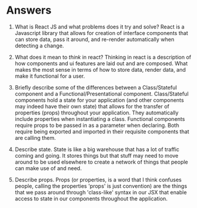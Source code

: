 # Answers

1. What is React JS and what problems does it try and solve?
   React is a Javascript library that allows for creation of interface components that can store data, pass it around, and re-render automatically when detecting a change.
2. What does it mean to _think_ in react?
   Thinking in react is a description of how components and ui features are laid out and are composed. What makes the most sense in terms of how to store data, render data, and make it functional for a user.

3. Briefly describe some of the differences between a Class/Stateful component and a Functional/Presentational component.
   Class/Stateful components hold a state for your application (and other components may indeed have their own state) that allows for the transfer of properties (props) throughout your application. They automatically include properties when instantiating a class. Functional components require props to be passed in as a parameter when declaring. Both require being exported and imported in their requisite components that are calling them.

4. Describe state.
   State is like a big warehouse that has a lot of traffic coming and going. It stores things but that stuff may need to move around to be used elsewhere to create a network of things that people can make use of and need.

5. Describe props.
   Props (or properties, is a word that I think confuses people, calling the properties 'props' is just convention) are the things that we pass around through 'class-like' syntax in our JSX that enable access to state in our components throughout the application.
